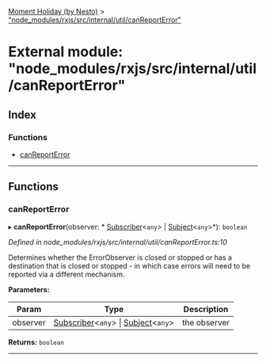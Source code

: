 [Moment Holiday (by Nesto)](../README.md) > ["node_modules/rxjs/src/internal/util/canReportError"](../modules/_node_modules_rxjs_src_internal_util_canreporterror_.md)

# External module: "node_modules/rxjs/src/internal/util/canReportError"

## Index

### Functions

* [canReportError](_node_modules_rxjs_src_internal_util_canreporterror_.md#canreporterror)

---

## Functions

<a id="canreporterror"></a>

###  canReportError

▸ **canReportError**(observer: * [Subscriber](../classes/_node_modules_rxjs_src_internal_subscriber_.subscriber.md)<`any`> &#124; [Subject](../classes/_node_modules_rxjs_src_internal_subject_.subject.md)<`any`>*): `boolean`

*Defined in node_modules/rxjs/src/internal/util/canReportError.ts:10*

Determines whether the ErrorObserver is closed or stopped or has a destination that is closed or stopped - in which case errors will need to be reported via a different mechanism.

**Parameters:**

| Param | Type | Description |
| ------ | ------ | ------ |
| observer |  [Subscriber](../classes/_node_modules_rxjs_src_internal_subscriber_.subscriber.md)<`any`> &#124; [Subject](../classes/_node_modules_rxjs_src_internal_subject_.subject.md)<`any`>|  the observer |

**Returns:** `boolean`

___


